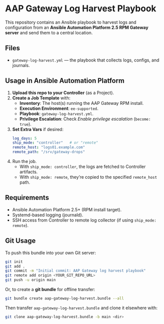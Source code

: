 # AAP Gateway Log Harvest Playbook

This repository contains an Ansible playbook to harvest logs and configuration from an **Ansible Automation Platform 2.5 RPM Gateway server** and send them to a central location.

## Files

- `gateway-log-harvest.yml` — the playbook that collects logs, configs, and journals.

## Usage in Ansible Automation Platform

1. **Upload this repo to your Controller** (as a Project).
2. **Create a Job Template** with:
   - **Inventory**: The host(s) running the AAP Gateway RPM install.
   - **Execution Environment**: `ee-supported`.
   - **Playbook**: `gateway-log-harvest.yml`.
   - **Privilege Escalation**: Check *Enable privilege escalation* (`become: true`).
3. **Set Extra Vars** if desired:
   ```yaml
   log_days: 5
   ship_mode: "controller"   # or "remote"
   remote_host: "logs01.example.com"
   remote_path: "/srv/gateway-drops"
   ```
4. Run the job.  
   - With `ship_mode: controller`, the logs are fetched to Controller artifacts.  
   - With `ship_mode: remote`, they’re copied to the specified `remote_host` path.

## Requirements

- Ansible Automation Platform 2.5+ (RPM install target).  
- Systemd-based logging (journald).  
- SSH access from Controller to remote log collector (if using `ship_mode: remote`).

## Git Usage

To push this bundle into your own Git server:

```bash
git init
git add .
git commit -m "Initial commit: AAP Gateway log harvest playbook"
git remote add origin <YOUR_GIT_REPO_URL>
git push -u origin main
```

Or, to create a **git bundle** for offline transfer:

```bash
git bundle create aap-gateway-log-harvest.bundle --all
```

Then transfer `aap-gateway-log-harvest.bundle` and clone it elsewhere with:

```bash
git clone aap-gateway-log-harvest.bundle -b main <dir>
```
